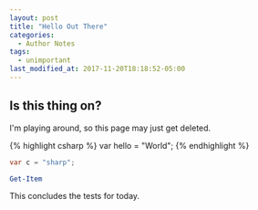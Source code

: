 ```yaml
---
layout: post
title: "Hello Out There"
categories:
  - Author Notes
tags:
  - unimportant
last_modified_at: 2017-11-20T18:18:52-05:00
---
```

## Is this thing on?

I'm playing around, so this page may just get deleted.

{% highlight csharp %}
var hello = "World";
{% endhighlight %}

```csharp
var c = "sharp";
```

```powershell
Get-Item
```

This concludes the tests for today.